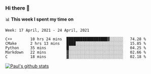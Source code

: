 ### Hi there 👋

📊 **This week I spent my time on**
<!--START_SECTION:waka-->
```text
Week: 17 April, 2021 - 24 April, 2021

C++        10 hrs 24 mins  ██████████████████▓░░░░░░   74.28 % 
CMake      2 hrs 13 mins   ████░░░░░░░░░░░░░░░░░░░░░   15.85 % 
Python     35 mins         █░░░░░░░░░░░░░░░░░░░░░░░░   04.25 % 
Markdown   22 mins         ▓░░░░░░░░░░░░░░░░░░░░░░░░   02.66 % 
C          18 mins         ▓░░░░░░░░░░░░░░░░░░░░░░░░   02.18 % 
```
<!--END_SECTION:waka-->


[![Paul's github stats](https://github-readme-stats.vercel.app/api?username=mickeyouyou&theme=dracula&show_icons=true)](https://github.com/anuraghazra/github-readme-stats)
